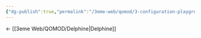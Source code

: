 ```yaml
---
{"dg-publish":true,"permalink":"/3eme-web/qomod/3-configuration-playground/"}
---
```


<- [[3eme Web/QOMOD/Delphine\|Delphine]]
